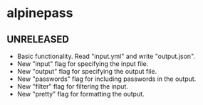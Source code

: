 # alpinepass

## UNRELEASED

* Basic functionality. Read "input.yml" and write "output.json".
* New "input" flag for specifying the input file.
* New "output" flag for specifying the output file.
* New "passwords" flag for including passwords in the output.
* New "filter" flag for filtering the input.
* New "pretty" flag for formatting the output.
